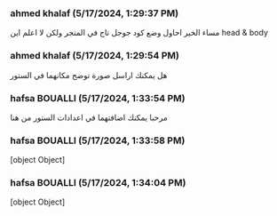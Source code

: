 ### ahmed khalaf (5/17/2024, 1:29:37 PM)

مساء الخير
احاول وضع كود جوجل تاج في المتجر ولكن لا اعلم اين 
head & body

### ahmed khalaf (5/17/2024, 1:29:54 PM)

هل يمكنك اراسل صورة توضح مكانهما في الستور

### hafsa BOUALLI (5/17/2024, 1:33:54 PM)

مرحبا 
يمكنك اضافتهما في اعدادات الستور من هنا

### hafsa BOUALLI (5/17/2024, 1:33:58 PM)

[object Object]

### hafsa BOUALLI (5/17/2024, 1:34:04 PM)

[object Object]
